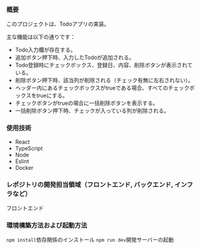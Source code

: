 ### 概要
このプロジェクトは、Todoアプリの実装。

主な機能は以下の通りです：

- Todo入力欄が存在する。
- 追加ボタン押下時、入力したTodoが追加される。
- Todo登録時にチェックボックス、登録日、内容、削除ボタンが表示されている。
- 削除ボタン押下時、該当列が削除される（チェック有無に左右されない）。
- ヘッダー内にあるチェックボックスがtrueである場合、すべてのチェックボックスをtrueにする。
- チェックボタンがtrueの場合に一括削除ボタンを表示する。
- 一括削除ボタン押下時、チェックが入っている列が削除される。


### 使用技術
- React
- TypeScript
- Node
- Eslint
- Docker
### レポジトリの開発担当領域（フロントエンド, バックエンド, インフラなど）
フロントエンド
### 環境構築方法および起動方法
`npm install`依存関係のインストール
`npm run dev`開発サーバーの起動
